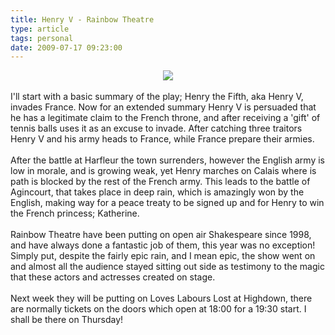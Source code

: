 ```yaml
---
title: Henry V - Rainbow Theatre
type: article
tags: personal
date: 2009-07-17 09:23:00
---
```

<div class="separator" style="clear:both;text-align:center;"><a href="http://img11.imageshack.us/img11/7483/2006052209351918310.jpg" style="margin-left:1em;margin-right:1em;"><img border="0" src="http://img11.imageshack.us/img11/7483/2006052209351918310.jpg" /></a></div><br />I'll start with a basic summary of the play; Henry the Fifth, aka Henry V, invades France. Now for an extended summary Henry V is persuaded that he has a legitimate claim to the French throne, and after receiving a 'gift' of tennis balls uses it as an excuse to invade.  After catching three traitors Henry V and his army heads to France, while France prepare their armies.<br /><br />After the battle at Harfleur the town surrenders, however the English army is low in morale, and is growing weak, yet Henry marches on Calais where is path is blocked by the rest of the French army.  This leads to the battle of Agincourt, that takes place in deep rain, which is amazingly won by the English, making way for a peace treaty to be signed up and for Henry to win the French princess; Katherine.<br /><br />Rainbow Theatre have been putting on open air Shakespeare since 1998, and have always done a fantastic job of them, this year was no exception!  Simply put, despite the fairly epic rain, and I mean epic, the show went on and almost all the audience stayed sitting out side as testimony to the magic that these actors and actresses created on stage.<br /><br />Next week they will be putting on Loves Labours Lost at Highdown, there are normally tickets on the doors which open at 18:00 for a 19:30 start.  I shall be there on Thursday!<div class="blogger-post-footer"><img width='1' height='1' src='https://blogger.googleusercontent.com/tracker/31453821-5890203684646218417?l=www.jamesdoc.co.uk' alt='' /></div>
